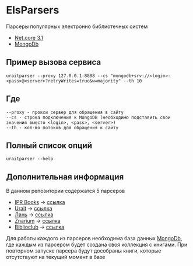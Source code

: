 # ElsParsers
Парсеры популярных электронно библиотечных систем

* [Net.core 3.1](https://dotnet.microsoft.com/download/dotnet-core/3.1) 
* [MongoDb](https://www.mongodb.com/)

## Пример вызова сервиса
```
uraitparser --proxy 127.0.0.1:8888 --cs "mongodb+srv://<login>:<pass>@<server>?retryWrites=true&w=majority" --th 10
```

## Где 
```
--proxy - прокси сервер для обращения в сайту
--cs - строка подключения к MongoDB (необходимо подставить свои значения вместо <login>, <pass>, <server>)
--th - кол-во потоков для обращения к сайту
```

## Полный список опций 

```
uraitparser --help
```

## Дополнительная информация 
В данном репозитории содержатся 5 парсеров
* [IPR Books](http://www.iprbookshop.ru/) -> [ссылка](https://github.com/OnlyFart/ElsParsers/tree/master/Parsers/IprBookShopParser)
* [Urait](https://urait.ru/) -> [ссылка](https://github.com/OnlyFart/ElsParsers/tree/master/Parsers/UraitParser)
* [Лань](https://lanbook.com/) -> [ссылка](https://github.com/OnlyFart/ElsParsers/tree/master/Parsers/LanBookParser)
* [Znarium](https://znanium.com/) -> [ссылка](https://github.com/OnlyFart/ElsParsers/tree/master/Parsers/ZnaniumParser)
* [Biblioclub](https://biblioclub.ru/) -> [ссылка](https://github.com/OnlyFart/ElsParsers/tree/master/Parsers/BiblioclubParser)

Для работы каждого из парсеров необходима база данных [MongoDb](https://www.mongodb.com/), где каждым из парсером будет создана своя коллекция с книгами.
При повторном запуске парсера будут дособраны книги, которые отсутствуют на текущий момент в базе
